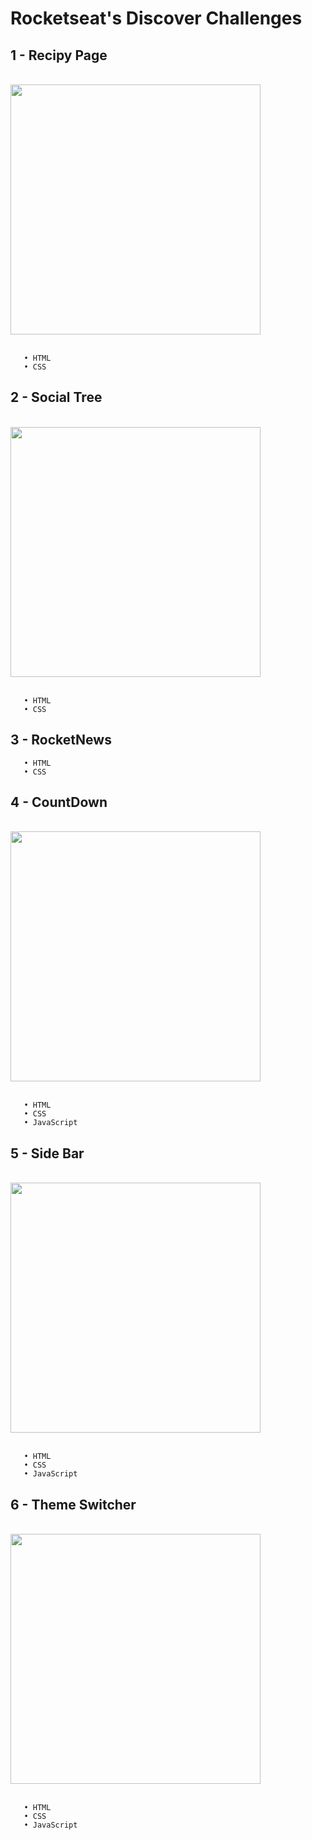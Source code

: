 # Rocketseat's Discover Challenges


## 1 - Recipy Page
 <br>
 <div>
  <img width="400" src="https://github.com/duartemariaa/desafios-discover-rocketseat/assets/107371314/10df65ae-91c0-41e4-a80d-4bb25e293fff">
 </div>
 <br>
 
       • HTML
       • CSS

## 2 - Social Tree
 <br>
 <div>
  <img width="400" src="https://github.com/duartemariaa/desafios-discover-rocketseat/assets/107371314/a60263c5-d5bc-4fa0-a54d-87cee49b4125">
 </div>
 <br>
 
       • HTML
       • CSS


## 3 - RocketNews
 
       • HTML
       • CSS

## 4 - CountDown
 <br>
 <div>
     <img width="400" src="https://github.com/duartemariaa/desafios-discover-rocketseat/assets/107371314/e6385151-2976-44eb-b767-6262aebaf0c7">
 </div>
 <br>
 
       • HTML
       • CSS
       • JavaScript

## 5 - Side Bar
<br>
<div>
 <img width="400" src="https://github.com/duartemariaa/desafios-discover-rocketseat/assets/107371314/8d24726e-2564-4c1d-b999-b5d52dfb9595">
</div>
<br>

       • HTML
       • CSS
       • JavaScript

## 6 - Theme Switcher
<br>
<div>
 <img width="400" src="https://github.com/duartemariaa/desafios-discover-rocketseat/assets/107371314/7dc7ecd5-b96b-4a75-af39-3016d509f0cb">
</div>
<br>

       • HTML
       • CSS
       • JavaScript
   
   

